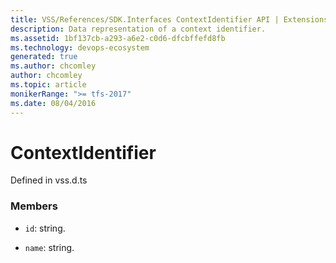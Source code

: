 ```yaml
---
title: VSS/References/SDK.Interfaces ContextIdentifier API | Extensions for Azure DevOps Services
description: Data representation of a context identifier.
ms.assetid: 1bf137cb-a293-a6e2-c0d6-dfcbffefd8fb
ms.technology: devops-ecosystem
generated: true
ms.author: chcomley
author: chcomley
ms.topic: article
monikerRange: ">= tfs-2017"
ms.date: 08/04/2016
---
```


# ContextIdentifier

Defined in vss.d.ts

### Members

- `id`: string.

- `name`: string.
